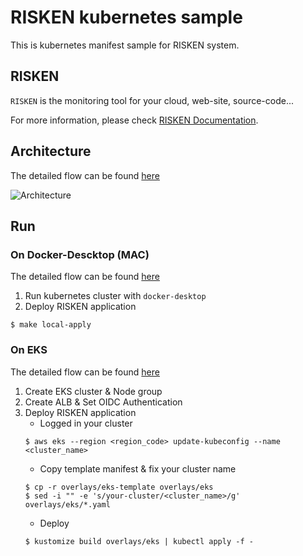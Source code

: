 # RISKEN kubernetes sample

This is kubernetes manifest sample for RISKEN system.

## RISKEN

`RISKEN` is the monitoring tool for your cloud, web-site, source-code...

For more information, please check [RISKEN Documentation](https://docs.security-hub.jp/).

## Architecture

The detailed flow can be found [here](https://docs.security-hub.jp/admin/infra_architecture/)

![Architecture](https://user-images.githubusercontent.com/25426601/139044505-308e49ed-9fc5-4656-bd4e-59db7f65b61f.png "Architecture")

## Run

### On Docker-Descktop (MAC)

The detailed flow can be found [here](https://docs.security-hub.jp/admin/infra_local/)

1. Run kubernetes cluster with `docker-desktop`
2. Deploy RISKEN application
```shell
$ make local-apply
```

### On EKS

The detailed flow can be found [here](http://docs.security-hub.jp/admin/infra_aws/)

1. Create EKS cluster & Node group
2. Create ALB & Set OIDC Authentication
3. Deploy RISKEN application
    - Logged in your cluster
    ```shell
    $ aws eks --region <region_code> update-kubeconfig --name <cluster_name>
    ```
    - Copy template manifest & fix your cluster name
    ```shell
    $ cp -r overlays/eks-template overlays/eks
    $ sed -i "" -e 's/your-cluster/<cluster_name>/g' overlays/eks/*.yaml
    ```
    - Deploy 
    ```shell
    $ kustomize build overlays/eks | kubectl apply -f -
    ```
